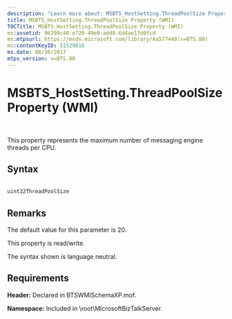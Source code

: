 ```yaml
---
description: "Learn more about: MSBTS_HostSetting.ThreadPoolSize Property (WMI)"
title: MSBTS_HostSetting.ThreadPoolSize Property (WMI)
TOCTitle: MSBTS_HostSetting.ThreadPoolSize Property (WMI)
ms:assetid: 96299c40-e720-49e8-add8-6d4ae17d0fcd
ms:mtpsurl: https://msdn.microsoft.com/library/Aa577440(v=BTS.80)
ms:contentKeyID: 51529816
ms.date: 08/30/2017
mtps_version: v=BTS.80
---
```


# MSBTS\_HostSetting.ThreadPoolSize Property (WMI)

 

This property represents the maximum number of messaging engine threads per CPU.

## Syntax

```C#
  
uint32ThreadPoolSize  
```

## Remarks

The default value for this parameter is 20.

This property is read/write.

The syntax shown is language neutral.

## Requirements

**Header:** Declared in BTSWMISchemaXP.mof.

**Namespace:** Included in \\root\\MicrosoftBizTalkServer.

